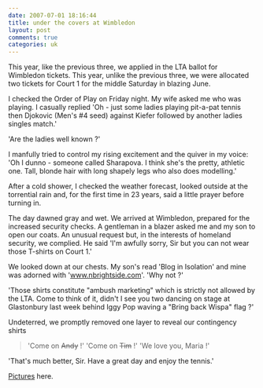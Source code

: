 ```yaml
---
date: 2007-07-01 18:16:44
title: under the covers at Wimbledon
layout: post
comments: true
categories: uk
---
```

This year, like the previous three, we applied in the LTA ballot for
Wimbledon tickets. This year, unlike the previous three, we were
allocated two tickets for Court 1 for the middle Saturday in blazing
June.

I checked the Order of Play on Friday night. My wife asked me who was
playing. I casually replied 'Oh - just some ladies playing pit-a-pat
tennis then Djokovic (Men's \#4 seed) against Kiefer followed by another
ladies singles match.'

'Are the ladies well known ?'

I manfully tried to control my rising excitement and the quiver in my
voice: 'Oh I dunno - someone called Sharapova. I think she's the pretty,
athletic one. Tall, blonde hair with long shapely legs who also does
modelling.'

After a cold shower, I checked the weather forecast, looked outside at
the torrential rain and, for the first time in 23 years, said a little
prayer before turning in.

The day dawned gray and wet. We arrived at Wimbledon, prepared for the
increased security checks. A gentleman in a blazer asked me and my son
to open our coats. An unusual request but, in the interests of homeland
security, we complied. He said 'I'm awfully sorry, Sir but you can not
wear those T-shirts on Court 1.'

We looked down at our chests. My son's read 'Blog in Isolation' and mine
was adorned with 'www.nbrightside.com'. 'Why not ?'

'Those shirts constitute "ambush marketing" which is strictly not
allowed by the LTA. Come to think of it, didn't I see you two dancing on
stage at Glastonbury last week behind Iggy Pop waving a "Bring back
Wispa" flag ?'

Undeterred, we promptly removed one layer to reveal our contingency
shirts
> 'Come on ~~Andy~~ !' 'Come on ~~Tim~~ !' 'We love you, Maria !'

'That's much better, Sir. Have a great day and enjoy the tennis.'

[Pictures](http://picasaweb.google.com/nbrightside/Wimbledon) here.
